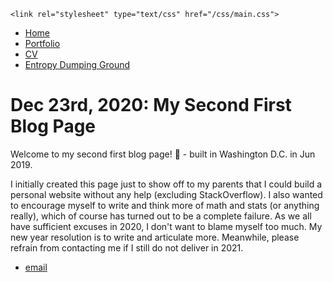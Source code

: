 <html>
<head>
    <title>My First Blog Page</title>

    <link rel="stylesheet" type="text/css" href="/css/main.css">

</head>


  <body>
    <nav>
<ul>
<li><a href="/">Home</a></li>
<li><a href="/portfolio">Portfolio</a></li>
<li><a href="/cv">CV</a></li>
<li><a href="/entropy">Entropy Dumping Ground</a></li>
</ul>
    </nav>
<div class="container">
<h1> Dec 23rd, 2020: My Second First Blog Page</h1>


<div class="post">
<p>Welcome to my second first blog page! 🎉 - built in Washington D.C. in Jun 2019. </p>

<p>I initially created this page just to show off to my parents that I could build a personal website without any help (excluding StackOverflow). I also wanted to encourage myself to write and think more of math and stats (or anything really), which of course has turned out to be a complete failure. As we all have sufficient excuses in 2020, I don't want to blame myself too much. My new year resolution is to write and articulate more. Meanwhile, please refrain from contacting me if I still do not deliver in 2021.  </p>



</div>


</div>

  <footer>
   <ul>
   <li><a href="jiguangl@uchicago.edu">email</a></li>
   </ul>
  </footer>
  </body>

</html>
